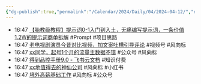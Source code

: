 ```yaml
---
{"dg-publish":true,"permalink":"/Calendar/2024/Daily/04/2024-04-12/","noteIcon":1,"created":"2024-04-12","updated":"2024-04-13"}
---
```


- 16:47 [【胎教级教程】提示词0-1入门到入土，无痛编写提示词，一条价值1.2W的提示词商单拆解](https://wx.zsxq.com/dweb2/index/topic_detail/1522581218258182) #Prompt #项目思路
- 16:47  [老电视剧演员今昔对比视频，加文案吐槽引导评论](https://wx.zsxq.com/dweb2/index/topic_detail/4844541528452288) #视频号 #风向标
- 16:47 [xx同学，起号1个月的流量主数据不错](https://wx.zsxq.com/dweb2/index/topic_detail/5122528551855124) #公众号 #风向标 
- 16:47 [得到品控手册9.0 - 飞书云文档](https://dedao.feishu.cn/wiki/wikcnclPHCsD8UjJYVTzN6eArce) #知识付费 
- 16:47 [xx地值得去的神仙公司](https://wx.zsxq.com/dweb2/index/topic_detail/1522428518854412) #风向标 #小红书 
- 16:47 [境外高薪基础工作](https://wx.zsxq.com/dweb2/index/topic_detail/1522428242182182) #风向标 #公众号 